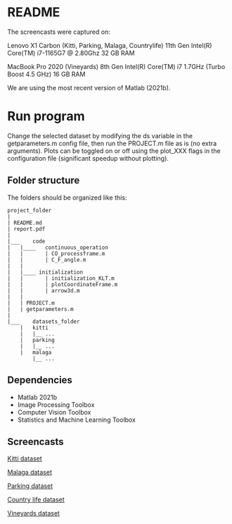 # README

The screencasts were captured on:

Lenovo X1 Carbon (Kitti, Parking, Malaga, Countrylife)
11th Gen Intel(R) Core(TM) i7-1165G7 @ 2.80Ghz
32 GB RAM

MacBook Pro 2020 (Vineyards)
8th Gen Intel(R) Core(TM) i7 1.7GHz (Turbo Boost 4.5 GHz)
16 GB RAM

We are using the most recent version of Matlab (2021b).

# Run program

Change the selected dataset by modifying the ds variable in the getparameters.m config file, then run the PROJECT.m file as is (no extra arguments).
Plots can be toggled on or off using the plot_XXX flags in the configuration file (significant speedup without plotting).

## Folder structure

The folders should be organized like this:

```
project_folder
|
| README.md
| report.pdf
|
|___	code
|	|____	continuous_operation
|	|		| CO_processframe.m
|	|		| C_F_angle.m
|	|
|	|____ initialization
|	|		| initialization_KLT.m
|	|		| plotCoordinateFrame.m
|	|		| arrow3d.m
|	|
|	| PROJECT.m
|	| getparameters.m
|
|___	datasets_folder
	| 	kitti
	|	|__	...
	| 	parking
	|	|__ ...
	| 	malaga
		|__ ...
```

## Dependencies

* Matlab 2021b
* Image Processing Toolbox
* Computer Vision Toolbox
* Statistics and Machine Learning Toolbox

## Screencasts
[Kitti dataset](https://youtu.be/r3xy4GOazSE)

[Malaga dataset](https://youtu.be/r3xy4GOazSE)

[Parking dataset](https://www.youtube.com/watch?v=EgOp20M0F6E)

[Country life dataset](https://www.youtube.com/watch?v=oIe0Q46ND0M)

[Vineyards dataset](https://www.youtube.com/watch?v=oIe0Q46ND0M)
